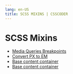 ```yaml
---
lang: en-US
title: SCSS MIXINS | CSSCODER
---
```

# SCSS Mixins

* [Media Queries Breakpoints](/mixins/media_queries/)
* [Convert PX to EM](/mixins/px2em/)
* [Base content container](/mixins/base_container/)
* [Base content container](/mixins/base_container/)
